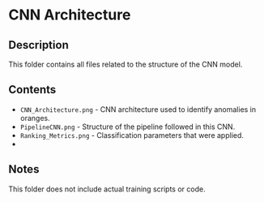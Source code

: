 # CNN Architecture

## Description
This folder contains all files related to the structure of the CNN model.

## Contents
- `CNN_Architecture.png` - CNN architecture used to identify anomalies in oranges.
- `PipelineCNN.png` - Structure of the pipeline followed in this CNN.
- `Ranking_Metrics.png` - Classification parameters that were applied.
- 
## Notes
This folder does not include actual training scripts or code.
